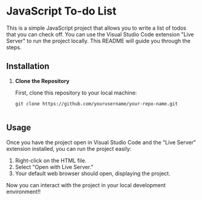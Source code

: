 # JavaScript To-do List

This is a simple JavaScript project that allows you to write a list of todos that you can check off. 
You can use the Visual Studio Code extension "Live Server" to run the project locally. This README will guide you through the steps.

## Installation

1. **Clone the Repository**

   First, clone this repository to your local machine:

   ```shell
   git clone https://github.com/yourusername/your-repo-name.git


## Usage

Once you have the project open in Visual Studio Code and the "Live Server" extension installed, you can run the project easily:

1. Right-click on the HTML file.
2. Select "Open with Live Server."
3. Your default web browser should open, displaying the project.

Now you can interact with the project in your local development environment!!
